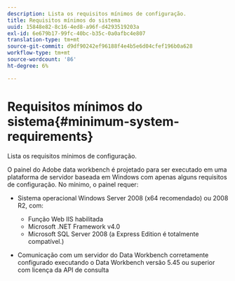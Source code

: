 ```yaml
---
description: Lista os requisitos mínimos de configuração.
title: Requisitos mínimos do sistema
uuid: 15848e82-8c16-4ed8-a96f-d4293519203a
exl-id: 6e679b17-99fc-40bc-b35c-0a0afbc4e807
translation-type: tm+mt
source-git-commit: d9df90242ef96188f4e4b5e6d04cfef196b0a628
workflow-type: tm+mt
source-wordcount: '86'
ht-degree: 6%

---
```


# Requisitos mínimos do sistema{#minimum-system-requirements}

Lista os requisitos mínimos de configuração.

O painel do Adobe data workbench é projetado para ser executado em uma plataforma de servidor baseada em Windows com apenas alguns requisitos de configuração. No mínimo, o painel requer:

* Sistema operacional Windows Server 2008 (x64 recomendado) ou 2008 R2, com:

   * Função Web IIS habilitada
   * Microsoft .NET Framework v4.0
   * Microsoft SQL Server 2008 (a Express Edition é totalmente compatível.)

* Comunicação com um servidor do Data Workbench corretamente configurado executando o Data Workbench versão 5.45 ou superior com licença da API de consulta
